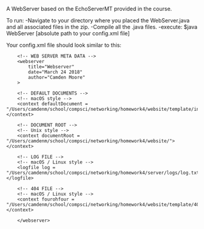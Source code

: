 A WebServer based on the EchoServerMT provided in the course.

To run:
-Navigate to your directory where you placed the WebServer.java and all associated files in the zip.
-Compile all the .java files.
-execute: $java WebServer [absolute path to your config.xml file]


Your config.xml file should look similar to this:
        <?xml version='1.0'?>

        <!-- WEB SERVER META DATA -->
        <webserver
            title="Webserver"
            date="March 24 2018"
            author="Camden Moore"
        >

        <!-- DEFAULT DOCUMENTS -->
        <!-- macOS style -->
        <context defaultDocument = "/Users/camdenm/school/compsci/networking/homework4/website/template/index.html"></context>

        <!-- DOCUMENT ROOT -->
        <!-- Unix style -->
        <context documentRoot = "/Users/camdenm/school/compsci/networking/homework4/website/"></context>

        <!-- LOG FILE -->
        <!-- macOS / Linux style -->
        <logfile log = "/Users/camdenm/school/compsci/networking/homework4/server/logs/log.txt"></logfile>

        <!-- 404 FILE -->
        <!-- macOS / Linux style -->
        <context fourohfour = "/Users/camdenm/school/compsci/networking/homework4/website/template/404.html"></context>

        </webserver>
